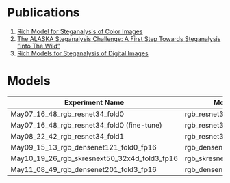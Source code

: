 # Publications

1. [Rich Model for Steganalysis of Color Images](http://www.ws.binghamton.edu/fridrich/Research/color-04.pdf)
2. [The ALASKA Steganalysis Challenge: A First Step Towards Steganalysis ”Into The Wild”](https://hal.archives-ouvertes.fr/hal-02147763/document)
3. [Rich Models for Steganalysis of Digital Images](http://citeseerx.ist.psu.edu/viewdoc/download?doi=10.1.1.441.6997&rep=rep1&type=pdf)

# Models

|Experiment Name                               | Model                  | Fold | bAUC | cAUC | Acc01 |
|----------------------------------------------|------------------------|------|------|------|-------|
| May07_16_48_rgb_resnet34_fold0               | rgb_resnet34           | 0    | 8449 |      | 56.97 |
| May07_16_48_rgb_resnet34_fold0 (fine-tune)   | rgb_resnet34           | 0    | 8451 |      | 56.90 |
| May08_22_42_rgb_resnet34_fold1               | rgb_resnet34           | 1    | 8439 |      | 56.62 |
| May09_15_13_rgb_densenet121_fold0_fp16       | rgb_densenet121        | 0    | 8658 | 8660 | 60.90 |
| May10_19_26_rgb_skresnext50_32x4d_fold3_fp16 | rgb_skresnext50_32x4d  | 3    | 8560 | 8559 | 59.51 |
| May11_08_49_rgb_densenet201_fold3_fp16       | rgb_densenet201        | 3    | 8402 | 8405 | 56.38 |

